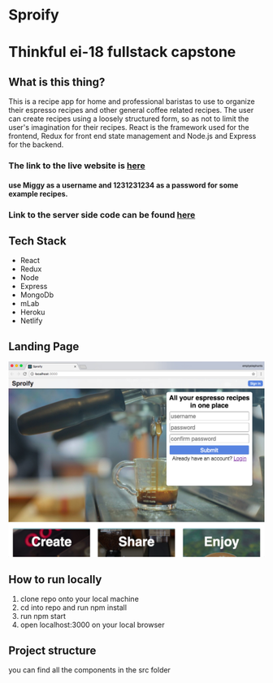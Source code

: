 # Sproify

# Thinkful ei-18 fullstack capstone
## What is this thing?
This is a recipe app for home and professional baristas to use to organize their espresso recipes and other general coffee related recipes. The user can create recipes using a loosely structured form, so as not to limit the user's imagination for their recipes. React is the framework used for the frontend, Redux for front end state management and Node.js and Express for the backend.

### The link to the live website is [here](http://sproify.netlify.com/)
#### use Miggy as a username and 1231231234 as a password for some example recipes.

### Link to the server side code can be found [here](https://github.com/emptyelephants/fullstack-serverside)

## Tech Stack
* React
* Redux
* Node
* Express
* MongoDb
* mLab
* Heroku
* Netlify

## Landing Page
![alt text](./src/assets/SproifyPreview.jpg "Preview of Project Landing Page")

## How to run locally
1. clone repo onto your local machine
2. cd into repo and run npm install
3. run npm start
4. open localhost:3000 on your local browser

## Project structure
you can find all the components in the src folder
